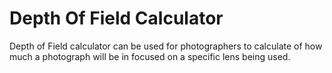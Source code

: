 # Depth Of Field Calculator

Depth of Field calculator can be used for photographers to calculate of how much a photograph will be in focused on a specific lens being used.
